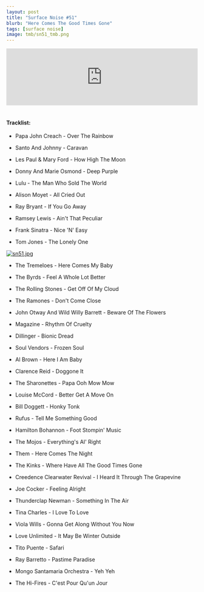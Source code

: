 ```yaml
---
layout: post
title: "Surface Noise #51"
blurb: "Here Comes The Good Times Gone"
tags: [surface noise]
image: tmb/sn51_tmb.png
---
```


<iframe scrolling="no" id="hearthis_at_track_3028256" width="100%" height="150" src="https://hearthis.at/embed/3028256/transparent_black/?hcolor=&color=&style=2&block_size=2&block_space=1&background=1&waveform=0&cover=0&autoplay=0&css=" frameborder="0" allowtransparency allow="autoplay"><p>Listen to <a href="https://hearthis.at/zerocc/surface-noise-51-24119/" target="_blank">Surface Noise #51 (24/1/19)</a> <span>by</span><a href="https://hearthis.at/zerocc/" target="_blank" >Zero</a> <span>on</span> <a href="https://hearthis.at/" target="_blank">hearthis.at</a></p></iframe>
&nbsp;

#### Tracklist:

- Papa John Creach - Over The Rainbow
- Santo And Johnny - Caravan
- Les Paul & Mary Ford - How High The Moon

- Donny And Marie Osmond - Deep Purple
- Lulu - The Man Who Sold The World
- Alison Moyet - All Cried Out

- Ray Bryant - If You Go Away
- Ramsey Lewis - Ain't That Peculiar
- Frank Sinatra - Nice 'N' Easy
- Tom Jones - The Lonely One

[![sn51.jpg](https://i.postimg.cc/8Cv2GyVt/sn51.jpg)](https://postimg.cc/d7qHmj3y)

- The Tremeloes - Here Comes My Baby
- The Byrds - Feel A Whole Lot Better
- The Rolling Stones - Get Off Of My Cloud

- The Ramones - Don't Come Close
- John Otway And Wild Willy Barrett - Beware Of The Flowers
- Magazine - Rhythm Of Cruelty
- Dillinger - Bionic Dread
- Soul Vendors - Frozen Soul
- Al Brown - Here I Am Baby

- Clarence Reid - Doggone It
- The Sharonettes - Papa Ooh Mow Mow
- Louise McCord - Better Get A Move On

- Bill Doggett - Honky Tonk
- Rufus - Tell Me Something Good
- Hamilton Bohannon - Foot Stompin' Music

- The Mojos - Everything's Al' Right
- Them - Here Comes The Night
- The Kinks - Where Have All The Good Times Gone

- Creedence Clearwater Revival - I Heard It Through The Grapevine
- Joe Cocker - Feeling Alright
- Thunderclap Newman - Something In The Air

- Tina Charles - I Love To Love
- Viola Wills - Gonna Get Along Without You Now
- Love Unlimited - It May Be Winter Outside

- Tito Puente - Safari
- Ray Barretto - Pastime Paradise
- Mongo Santamaria Orchestra - Yeh Yeh

- The Hi-Fires - C'est Pour Qu'un Jour
